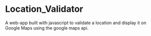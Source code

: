 # Location_Validator
A web-app built with javascript to validate a location and display it on Google Maps using the google maps api.
